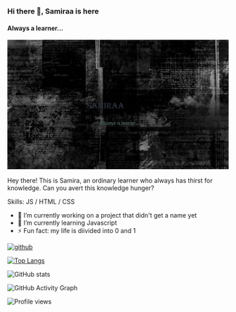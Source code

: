 ### Hi there 👋, Samiraa is here
#### Always a learner...
![Always a learner...](https://github.com/Samiraa-prog/Samiraa-prog/blob/main/github%20banner%202%20ps.jpg)

Hey there! This is Samira, an ordinary learner who always has thirst for knowledge. Can you avert this knowledge hunger?

Skills:  JS / HTML / CSS

- 🔭 I’m currently working on a project that didn't get a name yet 
- 🌱 I’m currently learning Javascript 
- ⚡ Fun fact: my life is diivided into 0 and 1 


[<img src='https://cdn.jsdelivr.net/npm/simple-icons@3.0.1/icons/github.svg' alt='github' height='40'>](https://github.com/samiraa-prog)  

[![Top Langs](https://github-readme-stats.vercel.app/api/top-langs/?username=samiraa-prog)](https://github.com/anuraghazra/github-readme-stats)

![GitHub stats](https://github-readme-stats.vercel.app/api?username=samiraa-prog&show_icons=true)  

![GitHub Activity Graph](https://activity-graph.herokuapp.com/graph?username=samiraa-prog)  

![Profile views](https://gpvc.arturio.dev/samiraa-prog)  
